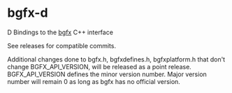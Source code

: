 # bgfx-d
D Bindings to the [bgfx](https://github.com/bkaradzic/bgfx) C++ interface

See releases for compatible commits.

Additional changes done to bgfx.h, bgfxdefines.h, bgfxplatform.h that don't change BGFX_API_VERSION, will be released as a point release. BGFX_API_VERSION defines the minor version number. Major version number will remain 0 as long as bgfx has no official version.

